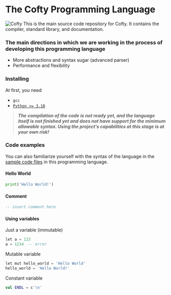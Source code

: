 # The Cofty Programming Language
![Cofty](/cofty_banner.jpg)
This is the main source code repository for Cofty. It contains the compiler, standard library, and documentation.

### The main directions in which we are working in the process of developing this programming language
- More abstractions and syntax sugar (advanced parser)
- Performance and flexibility
<!--A smart compiler makes it possible to write less code with the same efficiency and safy of its execution as if you were writing it by [Rust](https://www.rust-lang.org).-->

[`Python >= 3.10`]: https://www.python.org/downloads/

<!--
### Current project version
- Has
  - tokenizer
  - generator a syntax tree by primitive Cofty syntax
  - smart name handler for name managment
  - errors handler
- Also
  - works only with [`Python >= 3.10`]
- Syntax progress
  - [x] singleline comments
  - [ ] supports value expressions
    - [x] operators
      - [x] priority
      - [x] left
      - [x] middle
    - [ ] number value
      - [x] automatic decimal type specification
      - [x] `i8`, `i16`, `i32`, `i64`
      - [ ] `i128`
      - [x] `u8`, `u16`, `u32`, `u64`
      - [ ] `u128`
      - [x] automatic float type specification
      - [x] `f32`, `f64`
    - [x] string value
    - [x] char value
    - [x] bool value
    - [x] value from name
    - [ ] None value
  - [x] variables system
    - [x] initialization
      - [x] without value
      - [x] automatic type specifications
    - [x] setting values
    - [x] modificators
      - [x] let
      - [x] val
      - [x] mut
  - [ ] base constructions
    - [x] `if`, `elif`, `else`
    - [ ] `while`
    - [ ] `for`
  - [x] functions initialization
    - [x] without arguments
    - [x] with arguments
    - [x] supports returned type specifications
  - [x] calling names
    - [x] without arguments
    - [x] with arguments
  - [ ] supports single line code body
  - [ ] types
    - [x] structures
      - [x] prototype initialization
      - [x] self initialization
    - [ ] classes
-->

### Installing
At first, you need
- `gcc`
- [`Python >= 3.10`]

> __*The compilation of the code is not ready yet, and the language itself is not finished yet and does not have support for the minimum allowable syntax. Using the project's capabilities at this stage is at your own risk!*__

### Code examples

You can also familiarize yourself with the syntax of the language in the [sample code files](https://github.com/aratakileo/cofty/tree/main/syntax-examples) in this programming language.

#### Hello World
```py
print('Hello World!')
```

#### Comment
```sql
-- insert comment here
```

#### Using variables
Just a variable (immutable)
```sql
let a = 123
a = 1234  -- error
```

Mutable variable
```py
let mut hello_world = 'Hello World'
hello_world = 'Hello World!'
```

Constant variable
```kt
val ENDL = c'\n'
```
